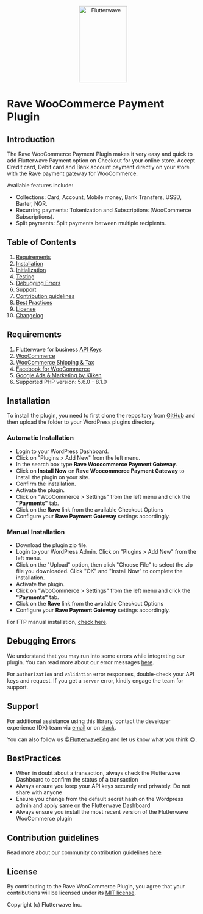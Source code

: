 <p align="center">
    <img title="Flutterwave" height="200" src="https://flutterwave.com/images/logo/full.svg" width="50%"/>
</p>

# Rave WooCommerce Payment Plugin

## Introduction
The Rave WooCommerce Payment Plugin makes it very easy and quick to add Flutterwave Payment option on Checkout for your online store. Accept Credit card, Debit card and Bank account payment directly on your store with the Rave payment gateway for WooCommerce.

Available features include:

- Collections: Card, Account, Mobile money, Bank Transfers, USSD, Barter, NQR.
- Recurring payments: Tokenization and Subscriptions (WooCommerce Subscriptions).
- Split payments: Split payments between multiple recipients.
## Table of Contents
1. [Requirements](#requirements)
2. [Installation](#installation)
3. [Initialization](#initialization)
4. [Testing](#testing)
5. [Debugging Errors](#debugging-errors)
6. [Support](#support)
7. [Contribution guidelines](#)
8. [Best Practices](#bestpractices)
9. [License](#)
10. [Changelog](#)
## Requirements
1. Flutterwave for business [API Keys](https://developer.flutterwave.com/docs/integration-guides/authentication)
2. [WooCommerce](https://woocommerce.com/)
3. [WooCommerce Shipping & Tax](https://wordpress.org/plugins/woocommerce-services/)
4. [Facebook for WooCommerce](https://wordpress.org/plugins/facebook-for-woocommerce/)
5. [Google Ads & Marketing by Kliken](https://wordpress.org/plugins/kliken-marketing-for-google/)
6. Supported PHP version: 5.6.0 - 8.1.0

## Installation
To install the plugin, you need to first clone the repository from [GitHub](https://github.com/Flutterwave/rave-woocommerce) and then upload the folder to your WordPress plugins directory.

### Automatic Installation

- Login to your WordPress Dashboard.
- Click on "Plugins > Add New" from the left menu.
- In the search box type **Rave Woocommerce Payment Gateway**.
- Click on **Install Now** on **Rave Woocommerce Payment Gateway** to install the plugin on your site.
- Confirm the installation.
- Activate the plugin.
- Click on "WooCommerce > Settings" from the left menu and click the **"Payments"** tab.
- Click on the **Rave** link from the available Checkout Options
- Configure your **Rave Payment Gateway** settings accordingly.

### Manual Installation

- Download the plugin zip file.
- Login to your WordPress Admin. Click on "Plugins > Add New" from the left menu.
- Click on the "Upload" option, then click "Choose File" to select the zip file you downloaded. Click "OK" and "Install Now" to complete the installation.
- Activate the plugin.
- Click on "WooCommerce > Settings" from the left menu and click the **"Payments"** tab.
- Click on the **Rave** link from the available Checkout Options
- Configure your **Rave Payment Gateway** settings accordingly.

For FTP manual installation, [check here](http://codex.wordpress.org/Managing_Plugins#Manual_Plugin_Installation).

## Debugging Errors
We understand that you may run into some errors while integrating our plugin. You can read more about our error messages [here](https://developer.flutterwave.com/docs/integration-guides/errors).

For `authorization` and `validation` error responses, double-check your API keys and request. If you get a `server` error, kindly engage the team for support.
## Support
For additional assistance using this library, contact the developer experience (DX) team via [email](mailto:developers@flutterwavego.com) or on [slack](https://bit.ly/34Vkzcg). 

You can also follow us [@FlutterwaveEng](https://twitter.com/FlutterwaveEng) and let us know what you think 😊.

## BestPractices

- When in doubt about a transaction, always check the Flutterwave Dashboard to confirm the status of a transaction
- Always ensure you keep your API keys securely and privately. Do not share with anyone
- Ensure you change from the default secret hash on the Wordpress admin and apply same on the Flutterwave Dashboard
- Always ensure you install the most recent version of the Flutterwave WooCommerce plugin

## Contribution guidelines
Read more about our community contribution guidelines [here](/CONTRIBUTING.md)

## License
By contributing to the Rave WooCommerce Plugin, you agree that your contributions will be licensed under its [MIT license](https://opensource.org/licenses/MIT).

Copyright (c) Flutterwave Inc. 
